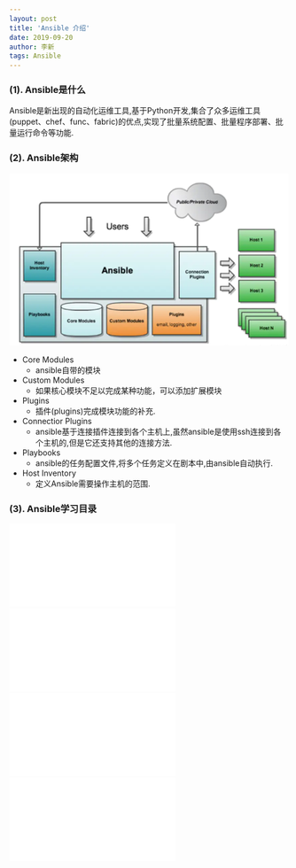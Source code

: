 ```yaml
---
layout: post
title: 'Ansible 介绍'
date: 2019-09-20
author: 李新
tags: Ansible
---
```


### (1). Ansible是什么
Ansible是新出现的自动化运维工具,基于Python开发,集合了众多运维工具(puppet、chef、func、fabric)的优点,实现了批量系统配置、批量程序部署、批量运行命令等功能.  

### (2). Ansible架构
!["Ansible架构"](/assets/ansible/imgs/ansible.webp)

+ Core Modules
  - ansible自带的模块
+ Custom Modules
  - 如果核心模块不足以完成某种功能，可以添加扩展模块
+ Plugins
  - 插件(plugins)完成模块功能的补充.
+ Connectior Plugins
  - ansible基于连接插件连接到各个主机上,虽然ansible是使用ssh连接到各个主机的,但是它还支持其他的连接方法.
+ Playbooks
  - ansible的任务配置文件,将多个任务定义在剧本中,由ansible自动执行.
+ Host Inventory
  - 定义Ansible需要操作主机的范围.

### (3). Ansible学习目录
!["Ansible 安装(二)"](/2019/09/20/Ansible-Install.html)           
!["Ansible 常用模块(三)"](/2019/09/20/Ansible-Module.html)         
!["Ansible Playbook(四)"](/2019/09/20/Ansible-Playbook.html)   
!["Ansible Roles(五)"](/2019/09/20/Ansible-Roles.html)   